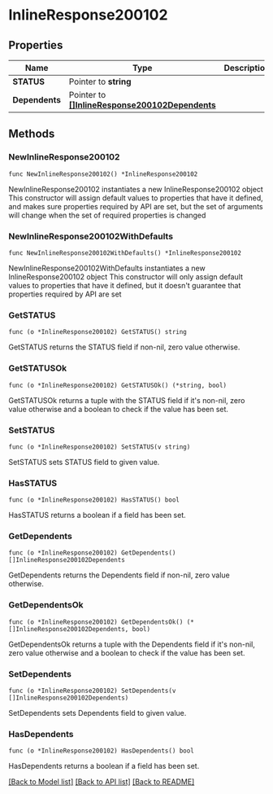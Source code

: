 # InlineResponse200102

## Properties

Name | Type | Description | Notes
------------ | ------------- | ------------- | -------------
**STATUS** | Pointer to **string** |  | [optional] 
**Dependents** | Pointer to [**[]InlineResponse200102Dependents**](InlineResponse200102Dependents.md) |  | [optional] 

## Methods

### NewInlineResponse200102

`func NewInlineResponse200102() *InlineResponse200102`

NewInlineResponse200102 instantiates a new InlineResponse200102 object
This constructor will assign default values to properties that have it defined,
and makes sure properties required by API are set, but the set of arguments
will change when the set of required properties is changed

### NewInlineResponse200102WithDefaults

`func NewInlineResponse200102WithDefaults() *InlineResponse200102`

NewInlineResponse200102WithDefaults instantiates a new InlineResponse200102 object
This constructor will only assign default values to properties that have it defined,
but it doesn't guarantee that properties required by API are set

### GetSTATUS

`func (o *InlineResponse200102) GetSTATUS() string`

GetSTATUS returns the STATUS field if non-nil, zero value otherwise.

### GetSTATUSOk

`func (o *InlineResponse200102) GetSTATUSOk() (*string, bool)`

GetSTATUSOk returns a tuple with the STATUS field if it's non-nil, zero value otherwise
and a boolean to check if the value has been set.

### SetSTATUS

`func (o *InlineResponse200102) SetSTATUS(v string)`

SetSTATUS sets STATUS field to given value.

### HasSTATUS

`func (o *InlineResponse200102) HasSTATUS() bool`

HasSTATUS returns a boolean if a field has been set.

### GetDependents

`func (o *InlineResponse200102) GetDependents() []InlineResponse200102Dependents`

GetDependents returns the Dependents field if non-nil, zero value otherwise.

### GetDependentsOk

`func (o *InlineResponse200102) GetDependentsOk() (*[]InlineResponse200102Dependents, bool)`

GetDependentsOk returns a tuple with the Dependents field if it's non-nil, zero value otherwise
and a boolean to check if the value has been set.

### SetDependents

`func (o *InlineResponse200102) SetDependents(v []InlineResponse200102Dependents)`

SetDependents sets Dependents field to given value.

### HasDependents

`func (o *InlineResponse200102) HasDependents() bool`

HasDependents returns a boolean if a field has been set.


[[Back to Model list]](../README.md#documentation-for-models) [[Back to API list]](../README.md#documentation-for-api-endpoints) [[Back to README]](../README.md)


